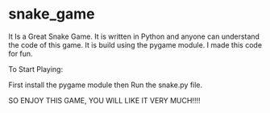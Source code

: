 # snake_game
It Is a Great Snake Game.
It is written in Python and anyone can understand the code of this game.
It is build using the pygame module.
I made this code for fun.

To Start Playing:
  
First install the pygame module then Run the snake.py file.

SO ENJOY THIS GAME, YOU WILL LIKE IT VERY MUCH!!!!
